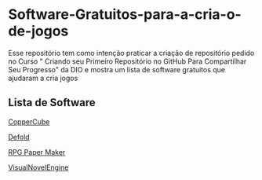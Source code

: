 # Software-Gratuitos-para-a-cria-o-de-jogos
Esse repositório tem como intenção praticar a criação de repositório  pedido no Curso "
Criando seu Primeiro Repositório no GitHub Para Compartilhar Seu Progresso" da DIO e mostra um lista de software gratuitos que ajudaram a cria jogos 

## Lista de Software 

[CopperCube](https://www.ambiera.com/coppercube/)

[Defold](https://defold.com/)

[RPG Paper Maker](https://rpg-paper-maker.com/) 

[VisualNovelEngine](https://store.steampowered.com/app/665040/Visual_Novel_Engine/)

